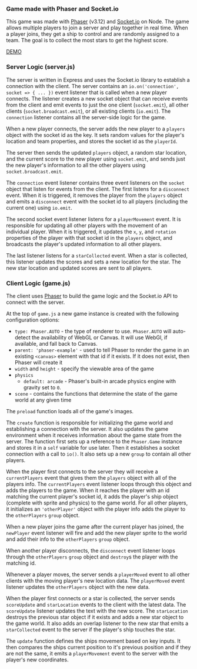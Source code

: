 ### Game made with Phaser and Socket.io
This game was made with [Phaser](https://phaser.io/) (v3.12) and [Socket.io](https://socket.io/) on Node. The game allows multiple players to join a server and play together in real time. When a player joins, they get a ship to control and are randomly assigned to a team. The goal is to collect the most stars to get the highest score.

[DEMO](https://awesome-top.glitch.me/)

### Server Logic (server.js)
The server is written in Express and uses the Socket.io library to establish a connection with the client. The server contains an `io.on('connection', socket => { ... })` event listener that is called when a new player connects. The listener creates a new socket object that can receive events from the client and emit events to just the one client (`socket.emit`), all other clients (`socket.broadcast.emit`), or all existing clients (`io.emit`). The `connection` listener contains all the server-side logic for the game.

When a new player connects, the server adds the new player to a `players` object with the socket id as the key. It sets random values for the player's location and team properties, and stores the socket id as the `playerId`.

The server then sends the updated `players` object, a random star location, and the current score to the new player using `socket.emit`, and sends just the new player's information to all the other players using `socket.broadcast.emit`.

The `connection` event listener contains three event listeners on the `socket` object that listen for events from the client. The first listens for a `disconnect` event. When it is triggered, it removes the player from the `players` object and emits a `disconnect` event with the socket id to all players (including the current one) using `io.emit`.

The second socket event listener listens for a `playerMovement` event. It is responsible for updating all other players with the movement of an individual player. When it is triggered, it updates the `x`, `y`, and `rotation` properties of the player with that socket id in the `players` object, and broadcasts the player's updated information to all other players.

The last listener listens for a `starCollected` event. When a star is collected, this listener updates the scores and sets a new location for the star. The new star location and updated scores are sent to all players.

### Client Logic (game.js)
The client uses [Phaser](https://phaser.io/) to build the game logic and the Socket.io API to connect with the server.

At the top of `game.js` a new game instance is created with the following configuration options:
- `type: Phaser.AUTO` - the type of renderer to use. `Phaser.AUTO` will auto-detect the availability of WebGL or Canvas. It will use WebGl, if available, and fall back to Canvas.
- `parent: 'phaser-example'` - used to tell Phaser to render the game in an existing `<canvas>` element with that id if it exists. If it does not exist, then Phaser will create it
- `width` and `height` - specify the viewable area of the game
- `physics`
  - `default: arcade` - Phaser's built-in arcade physics engine with gravity set to `0`.
- `scene` - contains the functions that determine the state of the game world at any given time

The `preload` function loads all of the game's images.

The `create` function is responsible for initializing the game world and establishing a connection with the server. It also updates the game environment when it receives information about the game state from the server. The function first sets up a reference to the `Phaser.Game` instance and stores it in a `self` variable for use later. Then it establishes a socket connection with a call to `io()`. It also sets up a new `group` to contain all other players.

When the player first connects to the server they will receive a `currentPlayers` event that gives them the `players` object with all of the players info. The `currentPlayers` event listener loops through this object and adds the players to the game. When it reaches the player with an id matching the current player's socket id, it adds the player's ship object (complete with sprite and physics) to the game world. For all other players, it initializes an `'otherPlayer'` object with the player info adds the player to the `otherPlayers` `group` object.

When a new player joins the game after the current player has joined, the `newPlayer` event listener will fire and add the new player sprite to the world and add their info to the `otherPlayers` `group` object.

When another player disconnects, the `disconnect` event listener loops through the `otherPlayers` `group` object and `destroy`s the player with the matching id.

Whenever a player moves, the server sends a `playerMoved` event to all other clients with the moving player's new location data. The `playerMoved` event listener updates the `otherPlayers` object with the new data.

When the player first connects or a star is collected, the server sends `scoreUpdate` and `starLocation` events to the client with the latest data. The `scoreUpdate` listener updates the text with the new score. The `starLocation` destroys the previous star object if it exists and adds a new star object to the game world. It also adds an overlap listener to the new star that emits a `starCollected` event to the server if the player's ship touches the star.

The `update` function defines the ships movement based on key inputs. It then compares the ships current position to it's previous position and if they are not the same, it emits a `playerMovement` event to the server with the player's new coordinates.
